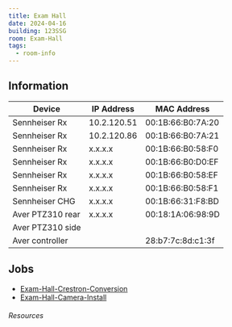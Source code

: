```yaml
---
title: Exam Hall
date: 2024-04-16
building: 123SSG
room: Exam-Hall
tags:
  - room-info
---
```


## Information

Device           | IP Address   | MAC Address 
---------------- | ------------ | -----------------
Sennheiser Rx    | 10.2.120.51  | 00:1B:66:B0:7A:20
Sennheiser Rx    | 10.2.120.86  | 00:1B:66:B0:7A:21
Sennheiser Rx    | x.x.x.x      | 00:1B:66:B0:58:F0
Sennheiser Rx    | x.x.x.x      | 00:1B:66:B0:D0:EF
Sennheiser Rx    | x.x.x.x      | 00:1B:66:B0:58:EF
Sennheiser Rx    | x.x.x.x      | 00:1B:66:B0:58:F1
Sennheiser CHG   | x.x.x.x      | 00:1B:66:31:F8:BD
Aver PTZ310 rear | x.x.x.x      | 00:18:1A:06:98:9D
Aver PTZ310 side |              |
Aver controller  |              | 28:b7:7c:8d:c1:3f

## Jobs

- [Exam-Hall-Crestron-Conversion](../../01-Projects/Exam-Hall-Crestron-Conversion.md)
- [Exam-Hall-Camera-Install](../../01-Projects/Exam-Hall-Camera-Install.md)


###### Resources

